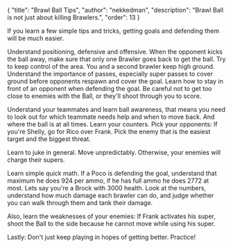 { "title": "Brawl Ball Tips", "author": "nekkedman", "description": "Brawl Ball is not just about killing Brawlers.", "order": 13 }

If you learn a few simple tips and tricks, getting goals and defending them will be much easier.

Understand positioning, defensive and offensive. When the opponent kicks the ball away, make sure that only one Brawler goes back to get the ball. Try to keep control of the area. You and a second brawler keep high ground. Understand the importance of passes, especially super passes to cover ground before opponents respawn and cover the goal. Learn how to stay in front of an opponent when defending the goal. Be careful not to get too close to enemies with the Ball, or they'll shoot through you to score.

Understand your teammates and learn ball awareness, that means you need to look out for which teammate needs help and when to move back. And where the ball is at all times. Learn your counters. Pick your opponents: If you're Shelly, go for Rico over Frank. Pick the enemy that is the easiest target and the biggest threat.

Learn to juke in general. Move unpredictably. Otherwise, your enemies will charge their supers.

Learn simple quick math. If a Poco is defending the goal, understand that maximum he does 924 per ammo, if he has full ammo he does 2772 at most. Lets say you're a Brock with 3000 health. Look at the numbers, understand how much damage each brawler can do, and judge whether you can walk through them and tank their damage.

Also, learn the weaknesses of your enemies: If Frank activates his super, shoot the Ball to the side because he cannot move while using his super.

Lastly: Don't just keep playing in hopes of getting better. Practice!
